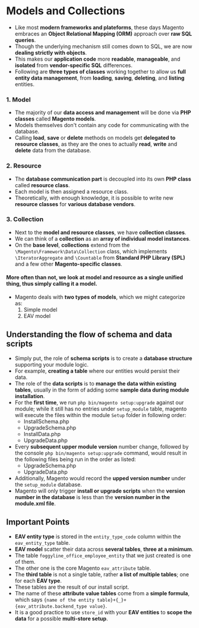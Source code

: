 # Models and Collections
- Like most **modern frameworks and plateforms**, these days Magento embraces an **Object Relational Mapping (ORM)** approach over **raw SQL queries**.
- Though the underlying mechanism still comes down to SQL, we are now **dealing strictly with objects**.
- This makes our **application code** more **readable**, **manageable**, and **isolated** from **vendor-specific SQL** differences.
- Following are **three types of classes** working together to allow us **full entity data management**, from **loading**, **saving**, **deleting**, and **listing** entities.
### 1. Model
- The majority of our **data access and management** will be done via **PHP classes** called **Magento models**.
- Models themselves don't contain any code for communicating with the database.
- Calling **load**, **save** or **delete** methods on models get **delegated to resource classes**, as they are the ones to actually **read**, **write** and **delete** data from the database. 
### 2. Resource
- The **database communication part** is decoupled into its own **PHP class** called **resource class**.
- Each model is then assigned a resource class.
- Theoretically, with enough knowledge, it is possible to write new **resource classes** for **various database vendors**.
### 3. Collection
- Next to the **model and resource classes**, we have **collection classes**.
- We can think of a **collection** as an **array of individual model instances**.
- On the **base level**, **collections** extend from the `\Magento\Framework\Data\Collection` class, which implements `\IteratorAggregate` and `\Countable` from **Standard PHP Library (SPL)** and a few other **Magento-specific classes**.
#### More often than not, we look at model and resource as a single unified thing, thus simply calling it a model.
- Magento deals with **two types of models**, which we might categorize as:
    1. Simple model
    2. EAV model
## Understanding the flow of schema and data scripts
- Simply put, the role of **schema scripts** is to create a **database structure** supporting your module logic.
- For example, **creating a table** where our entities would persist their data.
- The role of the **data scripts** is to **manage the data within existing tables**, usually in the form of adding some **sample data during module installation**.
- For the **first time**, we run `php bin/magento setup:upgrade` against our module; while it still has no entries under `setup_module` table, magento will execute the files within the module `Setup` folder in following order:
    - InstallSchema.php
    - UpgradeSchema.php
    - InstallData.php
    - UpgradeData.php
- Every **subsequent upper module version** number change, followed by the console `php bin/magento setup:upgrade` command, would result in the following files being run in the order as listed:
    - UpgradeSchema.php
    - UpgradeData.php
- Additionally, Magento would record the **upped version number** under the `setup_module` database.
- Magento will only trigger **install or upgrade scripts** when the **version number in the database** is less than the **version number in the module.xml file**.
## Important Points
- **EAV entity type** is stored in the `entity_type_code` column within the `eav_entity_type` table.
- **EAV model** scatter their data across **several tables**, **three at a minimum**.
- The table `foggyline_office_employee_entity` that we just created is one of them.
- The other one is the core Magento `eav_attribute` table.
- The **third table** is not a single table, rather **a list of multiple tables**; one for each **EAV type**.
- These tables are the result of our install script.
- The name of these **attribute value tables** come from a **simple formula**, which says `{name of the entity table}+{_}+{eav_attribute.backend_type value}`.
- It is a good practice to use `store_id` with your **EAV entities** to **scope the data** for a possible **multi-store setup**.


